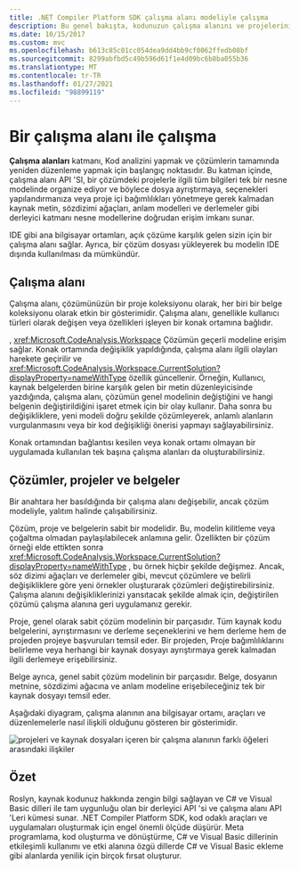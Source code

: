 ```yaml
---
title: .NET Compiler Platform SDK çalışma alanı modeliyle çalışma
description: Bu genel bakışta, kodunuzun çalışma alanını ve projelerini sorgulamak ve işlemek için kullandığınız tür hakkında bilgi sağlanır.
ms.date: 10/15/2017
ms.custom: mvc
ms.openlocfilehash: b613c85c01cc054dea9dd4bb9cf0062ffedb08bf
ms.sourcegitcommit: 8299abfbd5c49b596d61f1e4d09bc6b8ba055b36
ms.translationtype: MT
ms.contentlocale: tr-TR
ms.lasthandoff: 01/27/2021
ms.locfileid: "98899119"
---
```

# <a name="work-with-a-workspace"></a>Bir çalışma alanı ile çalışma

**Çalışma alanları** katmanı, Kod analizini yapmak ve çözümlerin tamamında yeniden düzenleme yapmak için başlangıç noktasıdır. Bu katman içinde, çalışma alanı API 'SI, bir çözümdeki projelerle ilgili tüm bilgileri tek bir nesne modelinde organize ediyor ve böylece dosya ayrıştırmaya, seçenekleri yapılandırmanıza veya proje içi bağımlılıkları yönetmeye gerek kalmadan kaynak metin, sözdizimi ağaçları, anlam modelleri ve derlemeler gibi derleyici katmanı nesne modellerine doğrudan erişim imkanı sunar.

IDE gibi ana bilgisayar ortamları, açık çözüme karşılık gelen sizin için bir çalışma alanı sağlar. Ayrıca, bir çözüm dosyası yükleyerek bu modelin IDE dışında kullanılması da mümkündür.

## <a name="workspace"></a>Çalışma alanı

Çalışma alanı, çözümünüzün bir proje koleksiyonu olarak, her biri bir belge koleksiyonu olarak etkin bir gösterimidir. Çalışma alanı, genellikle kullanıcı türleri olarak değişen veya özellikleri işleyen bir konak ortamına bağlıdır.

, <xref:Microsoft.CodeAnalysis.Workspace> Çözümün geçerli modeline erişim sağlar. Konak ortamında değişiklik yapıldığında, çalışma alanı ilgili olayları harekete geçirilir ve <xref:Microsoft.CodeAnalysis.Workspace.CurrentSolution?displayProperty=nameWithType> özellik güncellenir. Örneğin, Kullanıcı, kaynak belgelerden birine karşılık gelen bir metin düzenleyicisinde yazdığında, çalışma alanı, çözümün genel modelinin değiştiğini ve hangi belgenin değiştirildiğini işaret etmek için bir olay kullanır. Daha sonra bu değişikliklere, yeni modeli doğru şekilde çözümleyerek, anlamlı alanların vurgulanmasını veya bir kod değişikliği önerisi yapmayı sağlayabilirsiniz.

Konak ortamından bağlantısı kesilen veya konak ortamı olmayan bir uygulamada kullanılan tek başına çalışma alanları da oluşturabilirsiniz.

## <a name="solutions-projects-and-documents"></a>Çözümler, projeler ve belgeler

Bir anahtara her basıldığında bir çalışma alanı değişebilir, ancak çözüm modeliyle, yalıtım halinde çalışabilirsiniz.

Çözüm, proje ve belgelerin sabit bir modelidir. Bu, modelin kilitleme veya çoğaltma olmadan paylaşılabilecek anlamına gelir. Özellikten bir çözüm örneği elde ettikten sonra <xref:Microsoft.CodeAnalysis.Workspace.CurrentSolution?displayProperty=nameWithType> , bu örnek hiçbir şekilde değişmez. Ancak, söz dizimi ağaçları ve derlemeler gibi, mevcut çözümlere ve belirli değişikliklere göre yeni örnekler oluşturarak çözümleri değiştirebilirsiniz. Çalışma alanını değişikliklerinizi yansıtacak şekilde almak için, değiştirilen çözümü çalışma alanına geri uygulamanız gerekir.

Proje, genel olarak sabit çözüm modelinin bir parçasıdır. Tüm kaynak kodu belgelerini, ayrıştırmasını ve derleme seçeneklerini ve hem derleme hem de projeden projeye başvuruları temsil eder. Bir projeden, Proje bağımlılıklarını belirleme veya herhangi bir kaynak dosyayı ayrıştırmaya gerek kalmadan ilgili derlemeye erişebilirsiniz.

Belge ayrıca, genel sabit çözüm modelinin bir parçasıdır. Belge, dosyanın metnine, sözdizimi ağacına ve anlam modeline erişebileceğiniz tek bir kaynak dosyayı temsil eder.

Aşağıdaki diyagram, çalışma alanının ana bilgisayar ortamı, araçları ve düzenlemelerle nasıl ilişkili olduğunu gösteren bir gösterimidir.

![projeleri ve kaynak dosyaları içeren bir çalışma alanının farklı öğeleri arasındaki ilişkiler](media/work-with-workspace/workspace-obj-relations.png)

## <a name="summary"></a>Özet

Roslyn, kaynak kodunuz hakkında zengin bilgi sağlayan ve C# ve Visual Basic dilleri ile tam uygunluğu olan bir derleyici API 'si ve çalışma alanı API 'Leri kümesi sunar.  .NET Compiler Platform SDK, kod odaklı araçları ve uygulamaları oluşturmak için engel önemli ölçüde düşürür. Meta programlama, kod oluşturma ve dönüştürme, C# ve Visual Basic dillerinin etkileşimli kullanımı ve etki alanına özgü dillerde C# ve Visual Basic ekleme gibi alanlarda yenilik için birçok fırsat oluşturur.  
